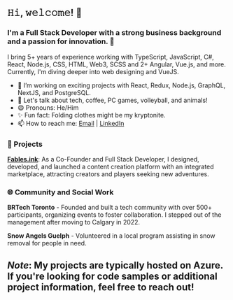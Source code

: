 ## 𝙷𝚒, 𝚠𝚎𝚕𝚌𝚘𝚖𝚎! 👋

### I'm a Full Stack Developer with a strong business background and a passion for innovation. 🚀

I bring 5+ years of experience working with TypeScript, JavaScript, C#, React, Node.js, CSS, HTML, Web3, SCSS and 2+ Angular, Vue.js, and more. Currently, I'm diving deeper into web designing and VueJS.

- 🔭 I’m working on exciting projects with React, Redux, Node.js, GraphQL, NextJS, and PostgreSQL.
- 💬 Let's talk about tech, coffee, PC games, volleyball, and animals!
- 😄 Pronouns: He/Him
- ✨ Fun fact: Folding clothes might be my kryptonite.
- 📫 How to reach me: [Email](mailto:dev.tjansen@gmail.com) | [LinkedIn](https://www.linkedin.com/in/tjbeirao)

### 🎯 Projects

**[Fables.ink](https://fables.ink)**: As a Co-Founder and Full Stack Developer, I designed, developed, and launched a content creation platform with an integrated marketplace, attracting creators and players seeking new adventures.

### 🌐 Community and Social Work

**BRTech Toronto** - Founded and built a tech community with over 500+ participants, organizing events to foster collaboration. I stepped out of the management after moving to Calgary in 2022.

**Snow Angels Guelph** - Volunteered in a local program assisting in snow removal for people in need.

## _Note_: My projects are typically hosted on Azure. If you're looking for code samples or additional project information, feel free to reach out!
